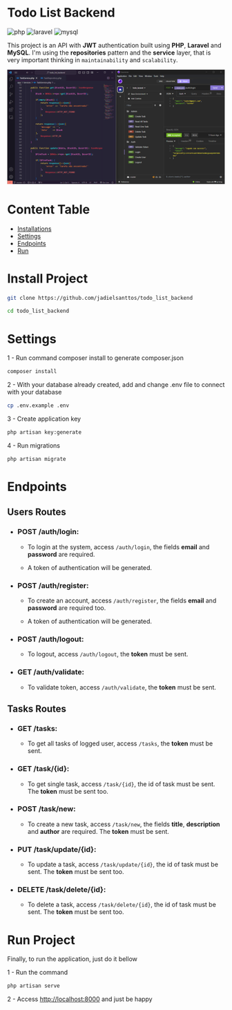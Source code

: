 # Todo List Backend

![php](https://img.shields.io/badge/PHP-777BB4?style=for-the-badge&logo=php&logoColor=white)
![laravel](	https://img.shields.io/badge/Laravel-FF2D20?style=for-the-badge&logo=laravel&logoColor=white)
![mysql](	https://img.shields.io/badge/MySQL-00000F?style=for-the-badge&logo=mysql&logoColor=white)

This project is an API with **JWT** authentication built using **PHP**, **Laravel** and **MySQL**. I'm using the **repositories** pattern and the **service** layer, that is very important thinking in `maintainability` and `scalability`.

<img src="public/images/print_api_laravel.png">

# Content Table
* <a href="#installations">Installations</a>
* <a href="#settings">Settings</a>
* <a href="#endpoints">Endpoints</a>
* <a href="#run-project">Run</a>

# Install Project

```bash
git clone https://github.com/jadielsanttos/todo_list_backend
```

```bash
cd todo_list_backend
```

# Settings

1 - Run command composer install to generate composer.json

```bash
composer install
```

2 - With your database already created, add and change .env file to connect with your database

```bash
cp .env.example .env
```

3 - Create application key

```bash
php artisan key:generate
```

4 - Run migrations

```bash
php artisan migrate
```

# Endpoints

## Users Routes

* ### POST /auth/login:
    * To login at the system, access `/auth/login`, the fields **email** and **password** are required.

    * A token of authentication will be generated.

* ### POST /auth/register:
    * To create an account, access `/auth/register`, the fields **email** and **password** are required too.

    * A token of authentication will be generated.

* ### POST /auth/logout:
    * To logout, access `/auth/logout`, the **token** must be sent.

* ### GET /auth/validate:
    * To validate token, access `/auth/validate`, the **token** must be sent.

## Tasks Routes

* ### GET /tasks:
    * To get all tasks of logged user, access `/tasks`, the **token** must be sent.

* ### GET /task/{id}:
    * To get single task, access `/task/{id}`, the id of task must be sent. The **token** must be sent too.

* ### POST /task/new:
    * To create a new task, access `/task/new`, the fields **title**, **description** and **author** are required. The **token** must be sent.

* ### PUT /task/update/{id}:
    * To update a task, access `/task/update/{id}`, the id of task must be sent. The **token** must be sent too.

* ### DELETE /task/delete/{id}:
    * To delete a task, access `/task/delete/{id}`, the id of task must be sent. The **token** must be sent too.

# Run Project

Finally, to run the application, just do it bellow

1 - Run the command

```bash
php artisan serve
```

2 - Access [http://localhost:8000](http://localhost:8000) and just be happy
